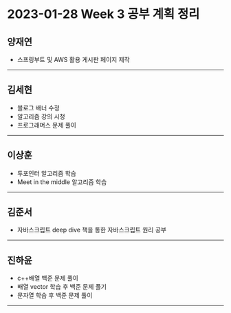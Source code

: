 # 2023-01-28 Week 3 공부 계획 정리

## 양재연
- 스프링부트 및 AWS 활용 게시판 페이지 제작
---
## 김세현
- 블로그 배너 수정
- 알고리즘 강의 시청
- 프로그래머스 문제 풀이
---
## 이상훈
- 투포인터 알고리즘 학습
- Meet in the middle 알고리즘 학습
---
## 김준서
- 자바스크립트 deep dive 책을 통한 자바스크립트 원리 공부
---
## 진하윤
- c++배열 백준 문제 풀이
- 배열 vector 학습 후 백준 문제 풀기
- 문자열 학습 후 백준 문제 풀이
---
